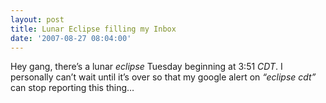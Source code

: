 ```yaml
---
layout: post
title: Lunar Eclipse filling my Inbox
date: '2007-08-27 08:04:00'
---
```



Hey gang, there’s a lunar *eclipse* Tuesday beginning at 3:51 *CDT*. I personally can’t wait until it’s over so that my google alert on *“eclipse cdt”* can stop reporting this thing…


